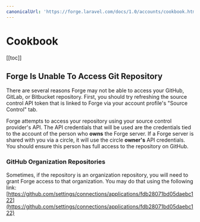 ```yaml
---
canonicalUrl: 'https://forge.laravel.com/docs/1.0/accounts/cookbook.html'
---
```

# Cookbook

[[toc]]

## Forge Is Unable To Access Git Repository

There are several reasons Forge may not be able to access your GitHub, GitLab, or Bitbucket repository. First, you should try refreshing the source control API token that is linked to Forge via your account profile's "Source Control" tab.

Forge attempts to access your repository using your source control provider's API. The API credentials that will be used are the credentials tied to the account of the person who **owns** the Forge server. If a Forge server is shared with you via a circle, it will use the circle **owner's** API credentials. You should ensure this person has full access to the repository on GitHub.

### GitHub Organization Repositories

Sometimes, if the repository is an organization repository, you will need to grant Forge access to that organization. You may do that using the following link: [https://github.com/settings/connections/applications/fdb28071bd05daebc122](https://github.com/settings/connections/applications/fdb28071bd05daebc122)
